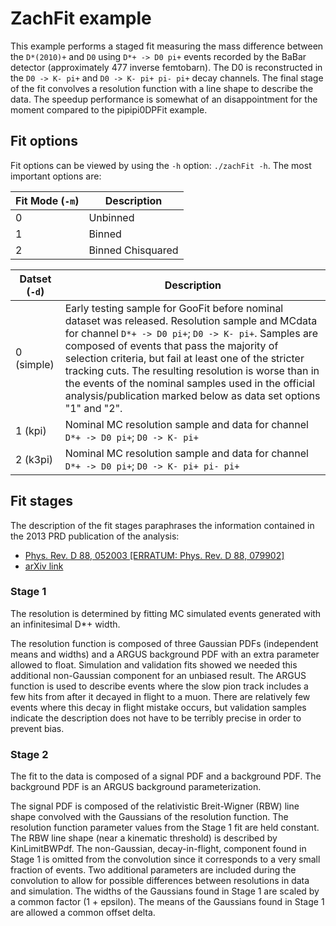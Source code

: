 # ZachFit example

This example performs a staged fit measuring the mass difference
between the `D*(2010)+` and `D0` using `D*+ -> D0 pi+` events recorded by the
BaBar detector (approximately 477 inverse femtobarn). The D0 is
reconstructed in the `D0 -> K- pi+` and `D0 -> K- pi+ pi- pi+` decay
channels. The final stage of the fit convolves a resolution
function with a line shape to describe the data. The speedup
performance is somewhat of an disappointment for the moment
compared to the pipipi0DPFit example.

## Fit options

Fit options can be viewed by using the `-h` option: `./zachFit -h`. The most important options are:

| Fit Mode (`-m`) | Description       |
| --------------- | ----------------- |
| 0               | Unbinned          |
| 1               | Binned            |
| 2               | Binned Chisquared |


| Datset (`-d`) | Description |
| --- | --- |
| 0 (simple) | Early testing sample for GooFit before nominal dataset was released. Resolution sample and MCdata for channel `D*+ -> D0 pi+`; `D0 -> K- pi+`. Samples are composed of events that pass the majority of selection criteria, but fail at least one of the stricter tracking cuts. The resulting resolution is worse than in the events of the nominal samples used in the official analysis/publication marked below as data set options "1" and "2".  |
| 1 (kpi)  | Nominal MC resolution sample and data for channel `D*+ -> D0 pi+`; `D0 -> K- pi+`         |
| 2 (k3pi) | Nominal MC resolution sample and data for channel `D*+ -> D0 pi+`; `D0 -> K- pi+ pi- pi+` |

## Fit stages

The description of the fit stages paraphrases the information
contained in the 2013 PRD publication of the analysis:

* [Phys. Rev. D 88, 052003 [ERRATUM: Phys. Rev. D 88, 079902]][main-paper]
* [arXiv link]

[main-paper]: https://journals.aps.org/prd/abstract/10.1103/PhysRevD.88.052003
[arXiv link]: https://arxiv.org/abs/1304.5009


### Stage 1

The resolution is determined by fitting MC simulated events generated with an
infinitesimal D*+ width.

The resolution function is composed of three Gaussian PDFs (independent means
and widths) and a ARGUS background PDF with an extra parameter allowed to float.
Simulation and validation fits showed we needed this additional non-Gaussian
component for an unbiased result. The ARGUS function is used to describe
events where the slow pion track includes a few hits from after it decayed
in flight to a muon. There are relatively few events where this decay in
flight mistake occurs, but validation samples indicate the description
does not have to be terribly precise in order to prevent bias.

### Stage 2

The fit to the data is composed of a signal PDF and a background PDF.
The background PDF is an ARGUS background parameterization.

The signal PDF is composed of the relativistic Breit-Wigner (RBW) line shape
convolved with the Gaussians of the resolution function. The resolution
function parameter values from the Stage 1 fit are held constant.
The RBW line shape (near a kinematic threshold) is described
by KinLimitBWPdf. The non-Gaussian, decay-in-flight, component
found in Stage 1 is omitted from the convolution since it corresponds
to a very small fraction of events. Two additional parameters are
included during the convolution to allow for possible differences
between resolutions in data and simulation. The widths of the Gaussians
found in Stage 1 are scaled by a common factor (1 + epsilon). The means of the Gaussians
found in Stage 1 are allowed a common offset delta.

